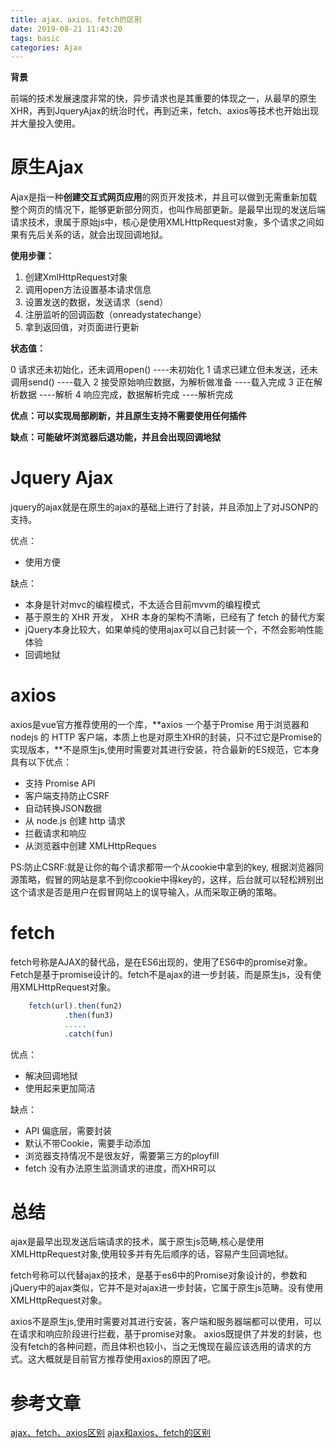 ```yaml
---
title: ajax、axios、fetch的区别
date: 2019-08-21 11:43:20
tags: basic
categories: Ajax
---
```


**背景**

前端的技术发展速度非常的快，异步请求也是其重要的体现之一，从最早的原生XHR，再到JqueryAjax的统治时代，再到近来，fetch、axios等技术也开始出现并大量投入使用。

# 原生Ajax

Ajax是指一种**创建交互式网页应用**的网页开发技术，并且可以做到无需重新加载整个网页的情况下，能够更新部分网页，也叫作局部更新。是最早出现的发送后端请求技术，隶属于原始js中，核心是使用XMLHttpRequest对象，多个请求之间如果有先后关系的话，就会出现回调地狱。

**使用步骤：**

1. 创建XmlHttpRequest对象
2. 调用open方法设置基本请求信息
3. 设置发送的数据，发送请求（send）
4. 注册监听的回调函数（onreadystatechange）
5. 拿到返回值，对页面进行更新

**状态值：**

0	请求还未初始化，还未调用open()          ----未初始化
1	请求已建立但未发送，还未调用send()       ----载入
2	接受原始响应数据，为解析做准备            ----载入完成
3	正在解析数据                             ----解析
4	响应完成，数据解析完成                     ----解析完成

**优点：可以实现局部刷新，并且原生支持不需要使用任何插件**

**缺点：可能破坏浏览器后退功能，并且会出现回调地狱**

# Jquery Ajax

jquery的ajax就是在原生的ajax的基础上进行了封装，并且添加上了对JSONP的支持。

优点：
* 使用方便

缺点：
* 本身是针对mvc的编程模式，不太适合目前mvvm的编程模式
* 基于原⽣的 XHR 开发， XHR 本身的架构不清晰，已经有了 fetch 的替代⽅案 
* jQuery本身比较大，如果单纯的使用ajax可以自己封装一个，不然会影响性能体验
* 回调地狱

# axios

axios是vue官方推荐使用的一个库，**axios 一个基于Promise 用于浏览器和 nodejs 的 HTTP 客户端，本质上也是对原生XHR的封装，只不过它是Promise的实现版本，**不是原生js,使用时需要对其进行安装，符合最新的ES规范，它本身具有以下优点：

* 支持 Promise API
* 客户端支持防止CSRF
* 自动转换JSON数据
* 从 node.js 创建 http 请求
* 拦截请求和响应
* 从浏览器中创建 XMLHttpReques

PS:防止CSRF:就是让你的每个请求都带一个从cookie中拿到的key, 根据浏览器同源策略，假冒的网站是拿不到你cookie中得key的，这样，后台就可以轻松辨别出这个请求是否是用户在假冒网站上的误导输入，从而采取正确的策略。

# fetch

fetch号称是AJAX的替代品，是在ES6出现的，使用了ES6中的promise对象。Fetch是基于promise设计的。fetch不是ajax的进一步封装，而是原生js，没有使用XMLHttpRequest对象。

```javascript
    fetch(url).then(fun2)
            .then(fun3)
            .....
            .catch(fun)
```

优点：
* 解决回调地狱
* 使用起来更加简洁

缺点：
* API 偏底层，需要封装
* 默认不带Cookie，需要手动添加
* 浏览器支持情况不是很友好，需要第三方的ployfill
* fetch 没有办法原⽣监测请求的进度，⽽XHR可以

# 总结

ajax是最早出现发送后端请求的技术，属于原生js范畴,核心是使用XMLHttpRequest对象,使用较多并有先后顺序的话，容易产生回调地狱。

fetch号称可以代替ajax的技术，是基于es6中的Promise对象设计的，参数和jQuery中的ajax类似，它并不是对ajax进一步封装，它属于原生js范畴。没有使用XMLHttpRequest对象。

axios不是原生js,使用时需要对其进行安装，客户端和服务器端都可以使用，可以在请求和响应阶段进行拦截，基于promise对象。
axios既提供了并发的封装，也没有fetch的各种问题，而且体积也较小，当之无愧现在最应该选用的请求的方式。这大概就是目前官方推荐使用axios的原因了吧。

# 参考文章
[ajax、fetch、axios区别](https://blog.csdn.net/jennyya/article/details/83687622)
[ajax和axios、fetch的区别](https://www.jianshu.com/p/8bc48f8fde75)